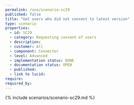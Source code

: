 ```yaml
---
permalink: /use/scenario-sc29
published: false
title: "Get users who did not consent to latest version"
type: scenario
properties:
  - id: SC29
  - category: Requesting consent of users
  - description:
  - customer: All
  - component: Connector
  - level: Advanced
  - implementation status: DONE
  - documentation status: OPEN
  - published:
  - link to lucid:
require:
required_by:
---
```


{% include scenarios/scenario-sc29.md %}
